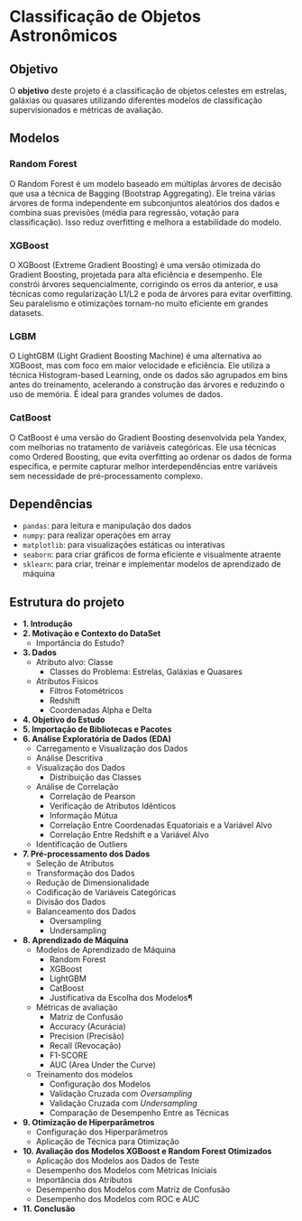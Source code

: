 # Classificação de Objetos Astronômicos


## Objetivo

O **objetivo** deste projeto é a classificação de objetos celestes em estrelas, galáxias ou quasares utilizando diferentes modelos de
classificação supervisionados e métricas de avaliação. 


## Modelos
 
### Random Forest

O Random Forest é um modelo baseado em múltiplas árvores de decisão que usa a técnica de Bagging (Bootstrap Aggregating). Ele treina várias árvores de forma independente em subconjuntos aleatórios dos dados e combina suas previsões (média para regressão, votação para classificação). Isso reduz overfitting e melhora a estabilidade do modelo.

### XGBoost
O XGBoost (Extreme Gradient Boosting) é uma versão otimizada do Gradient Boosting, projetada para alta eficiência e desempenho. Ele constrói árvores sequencialmente, corrigindo os erros da anterior, e usa técnicas como regularização L1/L2 e poda de árvores para evitar overfitting. Seu paralelismo e otimizações tornam-no muito eficiente em grandes datasets.

### LGBM 
O LightGBM (Light Gradient Boosting Machine) é uma alternativa ao XGBoost, mas com foco em maior velocidade e eficiência. Ele utiliza a técnica Histogram-based Learning, onde os dados são agrupados em bins antes do treinamento, acelerando a construção das árvores e reduzindo o uso de memória. É ideal para grandes volumes de dados.

### CatBoost 
O CatBoost é uma versão do Gradient Boosting desenvolvida pela Yandex, com melhorias no tratamento de variáveis categóricas. Ele usa técnicas como Ordered Boosting, que evita overfitting ao ordenar os dados de forma específica, e permite capturar melhor interdependências entre variáveis sem necessidade de pré-processamento complexo.


## Dependências
- ```pandas```: para leitura e manipulação dos dados
- ```numpy```: para realizar operações em array
- ```matplotlib```: para visualizações estáticas ou interativas
- ```seaborn```: para criar gráficos de forma eficiente e visualmente atraente
- ```sklearn```: para criar, treinar e implementar modelos de aprendizado de máquina

## Estrutura do projeto

- **1. Introdução**
- **2. Motivação e Contexto do DataSet**
  - Importância do Estudo?
- **3. Dados**
  - Atributo alvo: Classe
    - Classes do Problema: Estrelas, Galáxias e Quasares
  - Atributos Físicos
    - Filtros Fotométricos
    - Redshift
    - Coordenadas Alpha e Delta
- **4. Objetivo do Estudo**
- **5. Importação de Bibliotecas e Pacotes**
- **6. Análise Exploratória de Dados (EDA)**
  - Carregamento e Visualização dos Dados
  - Análise Descritiva
  - Visualização dos Dados
    - Distribuição das Classes
  - Análise de Correlação
    - Correlação de Pearson
    - Verificação de Atributos Idênticos
    - Informação Mútua
    - Correlação Entre Coordenadas Equatoriais e a Variável Alvo
    - Correlação Entre Redshift e a Variável Alvo
  - Identificação de Outliers
- **7. Pré-processamento dos Dados**
  - Seleção de Atributos
  - Transformação dos Dados
  - Redução de Dimensionalidade
  - Codificação de Variáveis Categóricas
  - Divisão dos Dados
  - Balanceamento dos Dados
    - Oversampling
    - Undersampling
- **8. Aprendizado de Máquina**
  - Modelos de Aprendizado de Máquina
    - Random Forest
    - XGBoost
    - LightGBM
    - CatBoost
    - Justificativa da Escolha dos Modelos¶
  - Métricas de avaliação
    - Matriz de Confusão
    - Accuracy (Acurácia)
    - Precision (Precisão)
    - Recall (Revocação)
    - F1-SCORE
    - AUC (Area Under the Curve)
  - Treinamento dos modelos
    - Configuração dos Modelos
    - Validação Cruzada com *Oversampling*
    - Validação Cruzada com *Undersampling*
    - Comparação de Desempenho Entre as Técnicas
- **9. Otimização de Hiperparâmetros**
  - Configuração dos Hiperparâmetros
  - Aplicação de Técnica para Otimização
- **10. Avaliação dos Modelos XGBoost e Random Forest Otimizados**
  - Aplicação dos Modelos aos Dados de Teste
  - Desempenho dos Modelos com Métricas Iniciais
  - Importância dos Atributos
  - Desempenho dos Modelos com Matriz de Confusão
  - Desempenho dos Modelos com ROC e AUC
- **11. Conclusão**
